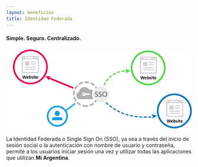 ```yaml
---
layout: beneficios
title: Identidad Federada
---
```


#### Simple. Seguro. Centralizado.

![SSO](../../img/sso.png)

La Identidad Federada o Single Sign On (SSO), ya sea a través del inicio de sesión social o la autenticación con nombre de usuario y contraseña, permite a los usuarios iniciar sesión una vez y utilizar todas las aplicaciones que utilizan **Mi Argentina**.
